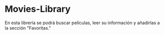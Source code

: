 # Movies-Library
En esta librería se podrá buscar películas, leer su información y añadirlas a la sección "Favoritas." 
